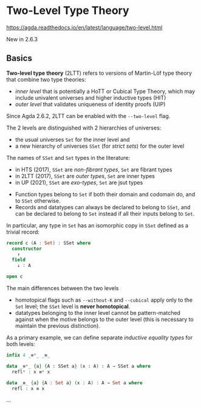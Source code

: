 # Two-Level Type Theory

https://agda.readthedocs.io/en/latest/language/two-level.html

New in 2.6.3

## Basics

**Two-level type theory** (2LTT) refers to versions of Martin-Löf type theory that combine two type theories:
* *inner level* that is potentially a HoTT or Cubical Type Theory, which may include univalent universes and higher inductive types (HIT)
* *outer level* that validates uniqueness of identity proofs (UIP)

Since Agda 2.6.2, 2LTT can be enabled with the `--two-level` flag.

The 2 levels are distinguished with 2 hierarchies of universes:
- the usual universes `Set` for the inner level and
- a new hierarchy of universes `SSet` (for *strict sets*) for the outer level

The names of `SSet` and `Set` types in the literature:
- in HTS  (2017), `SSet` are *non-fibrant types*, `Set` are fibrant types
- in 2LTT (2017), `SSet` are *outer types*,       `Set` are inner types
- in UP   (2021), `SSet` are *exo-types*,         `Set` are jsut types

* Function types belong to `Set` if both their domain and codomain do, and to `SSet` otherwise.
* Records and datatypes can always be declared to belong to `SSet`, and can be declared to belong to `Set` instead if all their inputs belong to `Set`.

In particular, any type in `Set` has an isomorphic copy in `SSet` defined as a trivial record:

```agda hs
record c (A : Set) : SSet where
  constructor
    ↑
  field
    ↓ : A

open c
```

The main differences between the two levels
- homotopical flags such as `--without-K` and `--cubical` apply only to the `Set` level; the `SSet` level is **never homotopical**.
- datatypes belonging to the inner level cannot be pattern-matched against when the motive belongs to the outer level (this is necessary to maintain the previous distinction).


As a primary example, we can define separate *inductive equality types* for both levels:

```agda hs
infix 4 _≡ˢ_ _≡_

data _≡ˢ_ {a} {A : SSet a} (x : A) : A → SSet a where
  reflˢ : x ≡ˢ x

data _≡_ {a} {A : Set a} (x : A) : A → Set a where
  refl : x ≡ x
```



...

